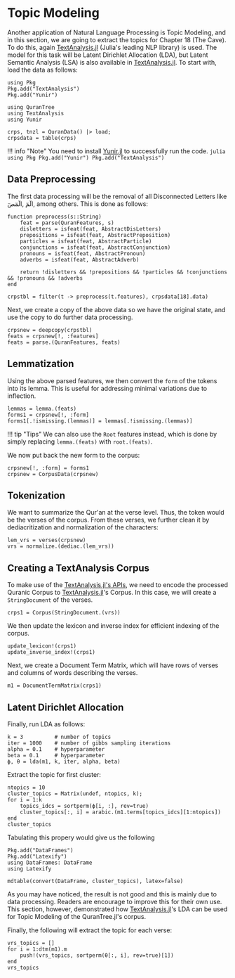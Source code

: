 Topic Modeling
============
Another application of Natural Language Processing is Topic Modeling, and in this section, we are going to extract the topics for Chapter 18 (The Cave). To do this, again [TextAnalysis.jl](https://juliahub.com/docs/TextAnalysis/5Mwet/0.7.2/) (Julia's leading NLP library) is used. The model for this task will be Latent Dirichlet Allocation (LDA), but Latent Semantic Analysis (LSA) is also available in [TextAnalysis.jl](https://juliahub.com/docs/TextAnalysis/5Mwet/0.7.2/). To start with, load the data as follows:
```@setup abc
using Pkg
Pkg.add("TextAnalysis")
Pkg.add("Yunir")
```
```@repl abc
using QuranTree
using TextAnalysis
using Yunir

crps, tnzl = QuranData() |> load;
crpsdata = table(crps)
```
!!! info "Note"
    You need to install [Yunir.jl](https://github.com/alstat/Yunir.jl) to successfully run the code. 
    ```julia
    using Pkg
    Pkg.add("Yunir")
    Pkg.add("TextAnalysis")
    ```

## Data Preprocessing
The first data processing will be the removal of all Disconnected Letters like الٓمٓ ,الٓمٓصٓ, among others. This is done as follows:
```@repl abc
function preprocess(s::String)
    feat = parse(QuranFeatures, s)
    disletters = isfeat(feat, AbstractDisLetters)
    prepositions = isfeat(feat, AbstractPreposition)
    particles = isfeat(feat, AbstractParticle)
    conjunctions = isfeat(feat, AbstractConjunction)
    pronouns = isfeat(feat, AbstractPronoun)
    adverbs = isfeat(feat, AbstractAdverb)

    return !disletters && !prepositions && !particles && !conjunctions && !pronouns && !adverbs
end

crpstbl = filter(t -> preprocess(t.features), crpsdata[18].data)
```
Next, we create a copy of the above data so we have the original state, and use the copy to do further data processing.
```@repl abc
crpsnew = deepcopy(crpstbl)
feats = crpsnew[!, :features]
feats = parse.(QuranFeatures, feats)
```
## Lemmatization
Using the above parsed features, we then convert the `form` of the tokens into its lemma. This is useful for addressing minimal variations due to inflection.
```@repl abc
lemmas = lemma.(feats)
forms1 = crpsnew[!, :form]
forms1[.!ismissing.(lemmas)] = lemmas[.!ismissing.(lemmas)]
```
!!! tip "Tips"
    We can also use the `Root` features instead, which is done by simply replacing `lemma.(feats)` with `root.(feats)`. 

We now put back the new form to the corpus:
```@repl abc
crpsnew[!, :form] = forms1
crpsnew = CorpusData(crpsnew)
```
## Tokenization
We want to summarize the Qur'an at the verse level. Thus, the token would be the verses of the corpus. From these verses, we further clean it by dediacritization and normalization of the characters:
```@repl abc
lem_vrs = verses(crpsnew)
vrs = normalize.(dediac.(lem_vrs))
```
## Creating a TextAnalysis Corpus
To make use of the [TextAnalysis.jl's APIs](https://juliahub.com/docs/TextAnalysis/5Mwet/0.7.2/APIReference/), we need to encode the processed Quranic Corpus to [TextAnalysis.jl](https://juliahub.com/docs/TextAnalysis/5Mwet/0.7.2/)'s Corpus. In this case, we will create a `StringDocument` of the verses.
```@repl abc
crps1 = Corpus(StringDocument.(vrs))
```
We then update the lexicon and inverse index for efficient indexing of the corpus.
```@repl abc
update_lexicon!(crps1)
update_inverse_index!(crps1)
```
Next, we create a Document Term Matrix, which will have rows of verses and columns of words describing the verses.
```@repl abc
m1 = DocumentTermMatrix(crps1)
```
## Latent Dirichlet Allocation
Finally, run LDA as follows:
```@repl abc
k = 3          # number of topics
iter = 1000    # number of gibbs sampling iterations
alpha = 0.1    # hyperparameter
beta = 0.1     # hyperparameter
ϕ, θ = lda(m1, k, iter, alpha, beta)
```
Extract the topic for first cluster:
```@repl abc
ntopics = 10
cluster_topics = Matrix(undef, ntopics, k);
for i = 1:k
    topics_idcs = sortperm(ϕ[i, :], rev=true)
    cluster_topics[:, i] = arabic.(m1.terms[topics_idcs][1:ntopics])
end
cluster_topics
```
Tabulating this propery would give us the following
```@example abc
Pkg.add("DataFrames")
Pkg.add("Latexify")
using DataFrames: DataFrame
using Latexify

mdtable(convert(DataFrame, cluster_topics), latex=false)
```
As you may have noticed, the result is not good and this is mainly due to data processing. Readers are encourage to improve this for their own use. This section, however, demonstrated how [TextAnalysis.jl](https://juliahub.com/docs/TextAnalysis/5Mwet/0.7.2/)'s LDA can be used for Topic Modeling of the QuranTree.jl's corpus.

Finally, the following will extract the topic for each verse:
```@repl abc
vrs_topics = []
for i = 1:dtm(m1).m
    push!(vrs_topics, sortperm(θ[:, i], rev=true)[1])
end
vrs_topics
```